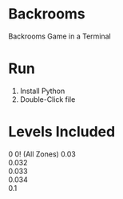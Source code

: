 # Backrooms
Backrooms Game in a Terminal

# Run
1. Install Python
2. Double-Click file

# Levels Included
0
0! (All Zones)
0.03  
0.032  
0.033  
0.034  
0.1  
